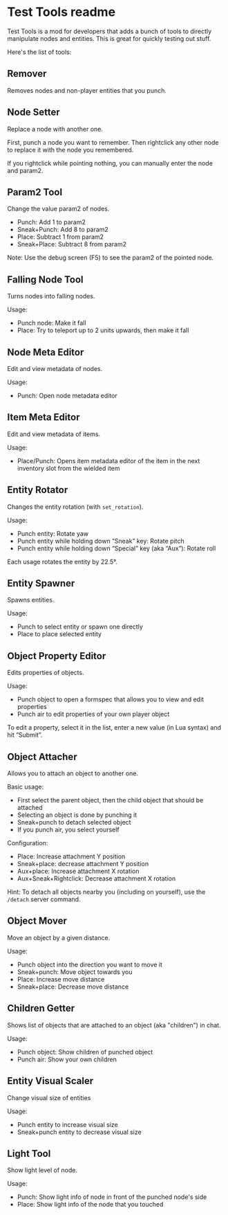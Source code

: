 # Test Tools readme

Test Tools is a mod for developers that adds a bunch of tools to directly manipulate nodes and entities. This is great for quickly testing out stuff.

Here's the list of tools:

## Remover
Removes nodes and non-player entities that you punch.

## Node Setter
Replace a node with another one.

First, punch a node you want to remember.
Then rightclick any other node to replace it with the node you remembered.

If you rightclick while pointing nothing, you can manually enter the node and param2.

## Param2 Tool
Change the value param2 of nodes.

* Punch: Add 1 to param2
* Sneak+Punch: Add 8 to param2
* Place: Subtract 1 from param2
* Sneak+Place: Subtract 8 from param2

Note: Use the debug screen (F5) to see the param2 of the pointed node.

## Falling Node Tool
Turns nodes into falling nodes.

Usage:

* Punch node: Make it fall
* Place: Try to teleport up to 2 units upwards, then make it fall

## Node Meta Editor
Edit and view metadata of nodes.

Usage:

* Punch: Open node metadata editor

## Item Meta Editor
Edit and view metadata of items.

Usage:

* Place/Punch: Opens item metadata editor of the item in the next
               inventory slot from the wielded item

## Entity Rotator
Changes the entity rotation (with `set_rotation`).

Usage:

* Punch entity: Rotate yaw
* Punch entity while holding down “Sneak” key: Rotate pitch
* Punch entity while holding down “Special” key (aka “Aux”): Rotate roll

Each usage rotates the entity by 22.5°.

## Entity Spawner
Spawns entities.

Usage:

* Punch to select entity or spawn one directly
* Place to place selected entity

## Object Property Editor
Edits properties of objects.

Usage:

* Punch object to open a formspec that allows you to view and edit properties
* Punch air to edit properties of your own player object

To edit a property, select it in the list, enter a new value (in Lua syntax)
and hit “Submit”.

## Object Attacher
Allows you to attach an object to another one.

Basic usage:
* First select the parent object, then the child object that should be attached
* Selecting an object is done by punching it
* Sneak+punch to detach selected object
* If you punch air, you select yourself

Configuration:
* Place: Increase attachment Y position
* Sneak+place: decrease attachment Y position
* Aux+place: Increase attachment X rotation
* Aux+Sneak+Rightclick: Decrease attachment X rotation

Hint: To detach all objects nearby you (including on yourself), use the
`/detach` server command.

## Object Mover
Move an object by a given distance.

Usage:
* Punch object into the direction you want to move it
* Sneak+punch: Move object towards you
* Place: Increase move distance
* Sneak+place: Decrease move distance

## Children Getter
Shows list of objects that are attached to an object (aka "children") in chat.

Usage:
* Punch object: Show children of punched object
* Punch air: Show your own children

## Entity Visual Scaler
Change visual size of entities

Usage:

* Punch entity to increase visual size
* Sneak+punch entity to decrease visual size

## Light Tool
Show light level of node.

Usage:
* Punch: Show light info of node in front of the punched node's side
* Place: Show light info of the node that you touched
